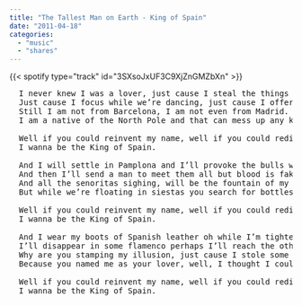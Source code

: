 ```yaml
---
title: "The Tallest Man on Earth - King of Spain"
date: "2011-04-18"
categories:
  - "music"
  - "shares"
---
```


{{< spotify type="track" id="3SXsoJxUF3C9XjZnGMZbXn" >}}

<pre>
  I never knew I was a lover, just cause I steal the things you hide,
  Just cause I focus while we’re dancing, just cause I offered you a ride.
  Still I am not from Barcelona, I am not even from Madrid.
  I am a native of the North Pole and that can mess up any kid.

  Well if you could reinvent my name, well if you could redirect my day, 
  I wanna be the King of Spain. 

  And I will settle in Pamplona and I’ll provoke the bulls with words
  And then I’ll send a man to meet them all but blood is fake, so I have heard.
  And all the senoritas sighing, will be the fountain of my lies.
  But while we’re floating in siestas you search for bottles and for knives.

  Well if you could reinvent my name, well if you could redirect my day,
  I wanna be the King of Spain.

  And I wear my boots of Spanish leather oh while I’m tightening my crown.
  I’ll disappear in some flamenco perhaps I’ll reach the other side.
  Why are you stamping my illusion, just cause I stole some eagle’s wings?
  Because you named me as your lover, well, I thought I could be anything.

  Well if you could reinvent my name, well if you could redirect my day,
  I wanna be the King of Spain.
</pre>